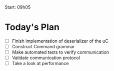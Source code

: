 Start: 09h05

# Today's Plan

- [ ] Finish implementation of deserializer of the uC 
- [ ] Construct Command grammar
- [ ] Make automated tests to verify communication
- [ ] Validate communication protocol
- [ ] Take a look at performance